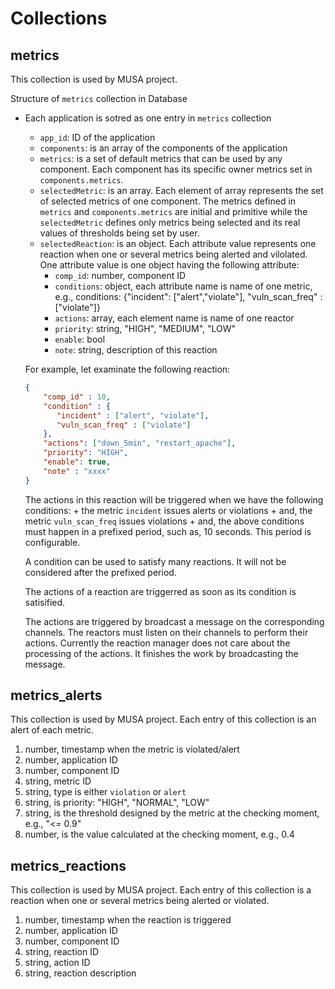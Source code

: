 
# Collections

## metrics

This collection is used by MUSA project.

Structure of `metrics` collection in Database

- Each application is sotred as one entry in `metrics` collection

  + `app_id`: ID of the application
  + `components`: is an array of the components of the application
  + `metrics`: is a set of default metrics that can be used by any component. Each component has its specific owner metrics set in `components.metrics`.
  + `selectedMetric`: is an array. Each element of array represents the set of selected metrics of one component. The metrics defined in `metrics` and `components.metrics` are initial and primitive while the `selectedMetric` defines only metrics being selected and its real values of thresholds being set by user.
  + `selectedReaction`: is an object. Each attribute value represents one reaction when one or several metrics being alerted and vilolated. One attribute value is one object having the following attribute:
    - `comp_id`: number, component ID
    - `conditions`: object, each attribute name is name of one metric, e.g., conditions: {"incident": ["alert","violate"], "vuln_scan_freq" : ["violate"]}
    - `actions`: array, each element name is name of one reactor
    - `priority`: string, "HIGH", "MEDIUM", "LOW"
    - `enable`: bool
    - `note`: string, description of this reaction 
  
  For example, let examinate the following reaction:
  ```JSON
  {
      "comp_id" : 10,
      "condition" : {
         "incident" : ["alert", "violate"],
         "vuln_scan_freq" : ["violate"]
      },
      "actions": ["down_5min", "restart_apache"],
      "priority": "HIGH",
      "enable": true,
      "note" : "xxxx"
  }
  ```
  
  The actions in this reaction will be triggered when we have the following conditions:
      + the metric `incident` issues alerts or violations
      + and, the metric `vuln_scan_freq` issues violations
      + and, the above conditions must happen in a prefixed period, such as, 10 seconds. This period is configurable.
      
  A condition can be used to satisfy many reactions. It will not be considered after the prefixed period.
  
  The actions of a reaction are triggerred as soon as its condition is satisified. 
  
  The actions are triggered by broadcast a message on the corresponding channels. 
  The reactors must listen on their channels to perform their actions. 
  Currently the reaction manager does not care about the processing of the actions. It finishes the work by broadcasting the message.
  
## metrics_alerts

This collection is used by MUSA project.
Each entry of this collection is an alert of each metric.
   
1. number, timestamp when the metric is violated/alert
2. number, application ID
3. number, component ID 
4. string, metric ID
5. string, type is either `violation` or `alert`
6. string, is priority: "HIGH", "NORMAL", "LOW"
7. string, is the threshold designed by the metric at the checking moment, e.g., "<= 0.9"
8. number, is the value calculated at the checking moment, e.g., 0.4

## metrics_reactions

This collection is used by MUSA project.
Each entry of this collection is a reaction when one or several metrics being alerted or violated.

1. number, timestamp when the reaction is triggered
2. number, application ID
3. number, component ID
4. string, reaction ID
5. string, action ID 
6. string, reaction description
